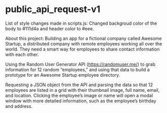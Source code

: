 # public_api_request-v1

List of style changes made in scripts.js:
  Changed backgroud color of the body to #111d4a and header color to #eee. 
  
About this project:
Building an app for a fictional company called Awesome Startup, a distributed company with remote employees working all over the world. They need a smart way for employees to      share contact information with each other.

Using the Random User Generator API (https://randomuser.me/) to grab information for 12 random “employees,” and using that data to build a prototype for an Awesome Startup employee directory.

Requesting a JSON object from the API and parsing the data so that 12 employees are listed in a grid with their thumbnail image, full name, email, and location. Clicking the employee’s image or name will open a modal window with more detailed information, such as the employee’s birthday and address.
  
